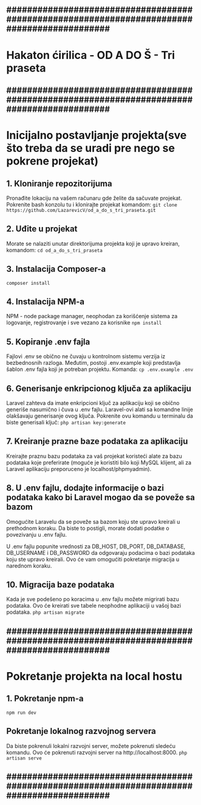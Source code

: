 ## ############################################################################################ ##

# Hakaton ćirilica - OD A DO Š - Tri praseta

## ############################################################################################ ##

# Inicijalno postavljanje projekta(sve što treba da se uradi pre nego se pokrene projekat)

## 1. Kloniranje repozitorijuma
Pronađite lokaciju na vašem računaru gde želite da sačuvate projekat.
Pokrenite bash konzolu tu i klonirajte projekat komandom:
`git clone https://github.com/LazarevicV/od_a_do_s_tri_praseta.git`

## 2. Uđite u projekat
Morate se nalaziti unutar direktorijuma projekta koji je upravo kreiran, komandom:
`cd od_a_do_s_tri_praseta`

## 3. Instalacija Composer-a
`composer install`

## 4. Instalacija NPM-a
NPM - node package manager, neophodan za korišćenje sistema za logovanje, registrovanje i sve vezano za korisnike
`npm install`

## 5. Kopiranje .env fajla
Fajlovi .env se obično ne čuvaju u kontrolnom sistemu verzija iz bezbednosnih razloga. Međutim, postoji .env.example koji predstavlja šablon .env fajla koji je potreban projektu. Komanda:
`cp .env.example .env`

## 6. Generisanje enkripcionog ključa za aplikaciju
Laravel zahteva da imate enkripcioni ključ za aplikaciju koji se obično generiše nasumično i čuva u .env fajlu. Laravel-ovi alati sa komandne linije olakšavaju generisanje ovog ključa. Pokrenite ovu komandu u terminalu da biste generisali ključ:
`php artisan key:generate`

## 7. Kreiranje prazne baze podataka za aplikaciju
Kreirajte praznu bazu podataka za vaš projekat koristeći alate za bazu podataka koje preferirate (moguće je koristiti bilo koji MySQL klijent, ali za Laravel aplikaciju preporuceno je localhost/phpmyadmin).

## 8. U .env fajlu, dodajte informacije o bazi podataka kako bi Laravel mogao da se poveže sa bazom
Omogućite Laravelu da se poveže sa bazom koju ste upravo kreirali u prethodnom koraku. Da biste to postigli, morate dodati podatke o povezivanju u .env fajlu.

U .env fajlu popunite vrednosti za DB_HOST, DB_PORT, DB_DATABASE, DB_USERNAME i DB_PASSWORD da odgovaraju podacima o bazi podataka koju ste upravo kreirali. Ovo će vam omogućiti pokretanje migracija u narednom koraku.

## 10. Migracija baze podataka
Kada je sve podešeno po koracima u .env fajlu možete migrirati bazu podataka. Ovo će kreirati sve tabele neophodne aplikaciji u vašoj bazi podataka.
`php artisan migrate`

## ############################################################################################ ##

# Pokretanje projekta na local hostu

## 1. Pokretanje npm-а
`npm run dev`

## Pokretanje lokalnog razvojnog servera
Da biste pokrenuli lokalni razvojni server, možete pokrenuti sledeću komandu. Ovo će pokrenuti razvojni server na http://localhost:8000.
`php artisan serve`

## ############################################################################################ ##